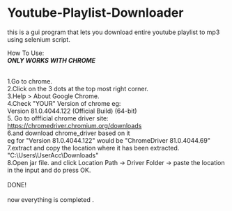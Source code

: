 # Youtube-Playlist-Downloader
this is a gui program that lets you download entire youtube playlist to mp3 using selenium script.

How To Use:<br/>
***ONLY WORKS WITH CHROME***<br/><br/>

1.Go to chrome.<br/>
2.Click on the 3 dots at the top most right corner.<br/>
3.Help > About Google Chrome.<br/>
4.Check "YOUR" Version of chrome eg:<br/>
Version 81.0.4044.122 (Official Build) (64-bit)<br/>
5. Go to offficial chrome driver site:<br/>
https://chromedriver.chromium.org/downloads<br/>
6.and download chrome_driver based on it <br/>
eg for "Version 81.0.4044.122" would be "ChromeDriver 81.0.4044.69"<br/>
7.extract and copy the location where it has been extracted.<br/>
"C:\Users\UserAcc\Downloads" <br/>
8.Open jar file. and click Location Path -> Driver Folder -> paste the location in the input and do press OK.<br/>
<br/>
DONE!<br/>
<br/>
now everything is completed .<br/>
